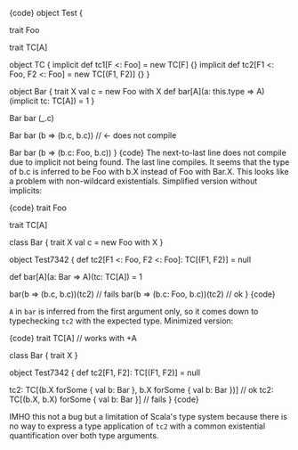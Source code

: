 {code}
object Test {

  trait Foo

  trait TC[A]

  object TC {
    implicit def tc1[F <: Foo] = new TC[F] {}
    implicit def tc2[F1 <: Foo, F2 <: Foo] = new TC[(F1, F2)] {}
  }   

  object Bar {
    trait X
    val c = new Foo with X
    def bar[A](a: this.type => A)(implicit tc: TC[A]) = 1
  }

  Bar bar (_.c)

  Bar bar (b => (b.c, b.c))  // <- does not compile

  Bar bar (b => (b.c: Foo, b.c))
}
{code}
The next-to-last line does not compile due to implicit not being found. The last line compiles. It seems that the type of b.c is inferred to be Foo with b.X instead of Foo with Bar.X.
This looks like a problem with non-wildcard existentials. Simplified version without implicits:

{code}
trait Foo
 
trait TC[A]

class Bar {
  trait X
  val c = new Foo with X
}

object Test7342 {
  def tc2[F1 <: Foo, F2 <: Foo]: TC[(F1, F2)] = null
 
  def bar[A](a: Bar => A)(tc: TC[A]) = 1

  bar(b => (b.c, b.c))(tc2) // fails
  bar(b => (b.c: Foo, b.c))(tc2) // ok
}
{code}

`A` in `bar` is inferred from the first argument only, so it comes down to typechecking `tc2` with the expected type. Minimized version:

{code}
trait TC[A] // works with +A

class Bar { trait X }

object Test7342 {
  def tc2[F1, F2]: TC[(F1, F2)] = null
 
  tc2: TC[(b.X forSome { val b: Bar }, b.X forSome { val b: Bar })] // ok
  tc2: TC[(b.X, b.X) forSome { val b: Bar }] // fails
}
{code}

IMHO this not a bug but a limitation of Scala's type system because there is no way to express a type application of `tc2` with a common existential quantification over both type arguments.
